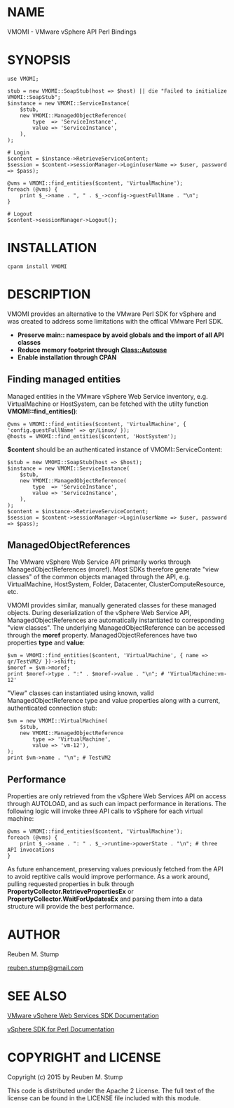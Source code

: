 # NAME

VMOMI - VMware vSphere API Perl Bindings

# SYNOPSIS

    use VMOMI;

    stub = new VMOMI::SoapStub(host => $host) || die "Failed to initialize VMOMI::SoapStub";
    $instance = new VMOMI::ServiceInstance(
        $stub, 
        new VMOMI::ManagedObjectReference(
            type  => 'ServiceInstance',
            value => 'ServiceInstance',
        ),
    );

    # Login
    $content = $instance->RetrieveServiceContent;
    $session = $content->sessionManager->Login(userName => $user, password => $pass);

    @vms = VMOMI::find_entities($content, 'VirtualMachine');
    foreach (@vms) {
        print $_->name . ", " . $_->config->guestFullName . "\n";
    }

    # Logout
    $content->sessionManager->Logout();

# INSTALLATION

    cpanm install VMOMI

# DESCRIPTION

VMOMI provides an alternative to the VMware Perl SDK for vSphere and was created to address
some limitations with the offical VMware Perl SDK.

- **Preserve main:: namespace by avoid globals and the import of all API classes**
- **Reduce memory footprint through [Class::Autouse](https://metacpan.org/pod/Class::Autouse)**
- **Enable installation through CPAN**

## Finding managed entities

Managed entities in the VMware vSphere Web Service inventory, e.g. VirtualMachine or HostSystem, can be
fetched with the utilty function **VMOMI::find\_entities()**:

    @vms = VMOMI::find_entities($content, 'VirtualMachine', { 'config.guestFullName' => qr/Linux/ });
    @hosts = VMOMI::find_entities($content, 'HostSystem');

**$content** should be an authenticated instance of VMOMI::ServiceContent:

    $stub = new VMOMI::SoapStub(host => $host);
    $instance = new VMOMI::ServiceInstance(
        $stub, 
        new VMOMI::ManagedObjectReference(
            type  => 'ServiceInstance',
            value => 'ServiceInstance',
        ),
    );
    $content = $instance->RetrieveServiceContent;
    $session = $content->sessionManager->Login(userName => $user, password => $pass);

## ManagedObjectReferences

The VMware vSphere Web Service API primarily works through ManagedObjectReferences (moref). Most SDKs
therefore generate "view classes" of the common objects managed through the API, e.g. VirtualMachine,
HostSystem, Folder, Datacenter, ClusterComputeResource, etc.

VMOMI provides similar, manually generated classes for these managed objects.  During deserialization
of the vSphere Web Service API, ManagedObjectReferences are automatically instantiated to corresponding
"view classes". The underlying ManagedObjectReference can be accessed through the **moref** property.
ManagedObjectReferences have two properties **type** and **value**:

    $vm = VMOMI::find_entities($content, 'VirtualMachine', { name => qr/TestVM2/ })->shift;
    $moref = $vm->moref;
    print $moref->type . ":" . $moref->value . "\n"; # 'VirtualMachine:vm-12'

"View" classes can instantiated using known, valid ManagedObjectReference type and value properties along
with a current, authenticated connection stub:

    $vm = new VMOMI::VirtualMachine(
        $stub, 
        new VMOMI::ManagedObjectReference
            type => 'VirtualMachine', 
            value => 'vm-12'),
    );
    print $vm->name . "\n"; # TestVM2

## Performance

Properties are only retrieved from the vSphere Web Services API on access through AUTOLOAD, and as such
can impact performance in iterations. The following logic will invoke three API calls to vSphere for each 
virtual machine:

    @vms = VMOMI::find_entities($content, 'VirtualMachine');
    foreach (@vms) {
        print $_->name . ": " . $_->runtime->powerState . "\n"; # three API invocations
    }

As future enhancement, preserving values previously fetched from the API to avoid reptitive calls would
improve performance. As a work around, pulling requested properties in bulk through 
**PropertyCollector.RetrievePropertiesEx** or **PropertyCollector.WaitForUpdatesEx** and parsing them into 
a data structure will provide the best performance.

# AUTHOR

Reuben M. Stump

reuben.stump@gmail.com

# SEE ALSO

[VMware vSphere Web Services SDK Documentation](https://www.vmware.com/support/developer/vc-sdk/)

[vSphere SDK for Perl Documentation](https://www.vmware.com/support/developer/viperltoolkit/)

# COPYRIGHT and LICENSE

Copyright (c) 2015 by Reuben M. Stump

This code is distributed under the Apache 2 License. The full text of the license can be found in the 
LICENSE file included with this module.
